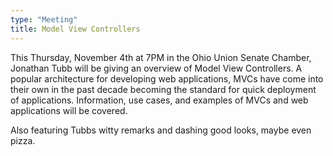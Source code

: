 ```yaml
---
type: "Meeting"
title: Model View Controllers
---
```

This Thursday, November 4th at 7PM in the Ohio Union Senate Chamber, Jonathan Tubb will be giving an overview of Model View Controllers. A popular architecture for developing web applications, MVCs have come into their own in the past decade becoming the standard for quick deployment of applications. Information, use cases, and examples of MVCs and web applications will be covered.

Also featuring Tubbs witty remarks and dashing good looks, maybe even pizza.
